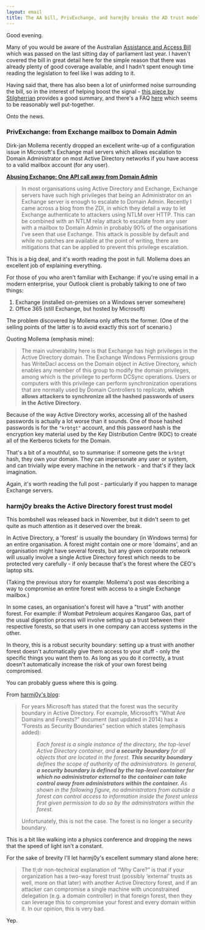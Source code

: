 ```yaml
---
layout: email
title: The AA bill, PrivExchange, and harmj0y breaks the AD trust model
---
```


Good evening.

Many of you would be aware of the Australian [Assistance and Access Bill](https://www.aph.gov.au/Parliamentary_Business/Bills_Legislation/Bills_Search_Results/Result?bId=r6195) which was passed on the last sitting day of parliament last year. I haven't covered the bill in great detail here for the simple reason that there was already plenty of good coverage available, and I hadn't spent enough time reading the legislation to feel like I was adding to it.

Having said that, there has also been a lot of uninformed noise surrounding the bill, so in the interest of helping boost the signal - [this piece by Stilgherrian](https://www.zdnet.com/article/whats-actually-in-australias-encryption-laws-everything-you-need-to-know/) provides a good summary, and there's a FAQ [here](https://github.com/alfiedotwtf/AABillFAQ/blob/master/README.md) which seems to be reasonably well put-together.

Onto the news.

### PrivExchange: from Exchange mailbox to Domain Admin

Dirk-jan Mollema recently dropped an excellent write-up of a configuration issue in Microsoft's Exchange mail servers which allows escalation to Domain Administrator on most Active Directory networks if you have access to a valid mailbox account (for any user).

[**Abusing Exchange: One API call away from Domain Admin**](https://dirkjanm.io/abusing-exchange-one-api-call-away-from-domain-admin/)

>In most organisations using Active Directory and Exchange, Exchange servers have such high privileges that being an Administrator on an Exchange server is enough to escalate to Domain Admin. Recently I came across a blog from the ZDI, in which they detail a way to let Exchange authenticate to attackers using NTLM over HTTP. This can be combined with an NTLM relay attack to escalate from any user with a mailbox to Domain Admin in probably 90% of the organisations I’ve seen that use Exchange. This attack is possible by default and while no patches are available at the point of writing, there are mitigations that can be applied to prevent this privilege escalation.

This is a big deal, and it's worth reading the post in full. Mollema does an excellent job of explaining everything.

For those of you who aren't familiar with Exchange: if you're using email in a modern enterprise, your Outlook client is probably talking to one of two things:
1. Exchange (installed on-premises on a Windows server somewhere)
2. Office 365 (still Exchange, but hosted by Microsoft)

The problem discovered by Mollema only affects the former. (One of the selling points of the latter is to avoid exactly this sort of scenario.)

Quoting Mollema (emphasis mine):

>The main vulnerability here is that Exchange has high privileges in the Active Directory domain. The Exchange Windows Permissions group has WriteDacl access on the Domain object in Active Directory, which enables any member of this group to modify the domain privileges, among which is the privilege to perform DCSync operations. Users or computers with this privilege can perform synchronization operations that are normally used by Domain Controllers to replicate, **which allows attackers to synchronize all the hashed passwords of users in the Active Directory.**

Because of the way Active Directory works, accessing all of the hashed passwords is actually a lot worse than it sounds. One of those hashed passwords is for the `"krbtgt"` account, and this password hash is the encryption key material used by the Key Distribution Centre (KDC) to create all of the Kerberos tickets for the Domain. 

That's a bit of a mouthful, so to summarise: if someone gets the `krbtgt` hash, they own your domain. They can impersonate any user or system, and can trivially wipe every machine in the network - and that's if they lack imagination.

Again, it's worth reading the full post - particularly if you happen to manage Exchange servers.

### harmj0y breaks the Active Directory forest trust model

This bombshell was released back in November, but it didn't seem to get quite as much attention as it deserved over the break.

In Active Directory, a 'forest' is usually the boundary (in Windows terms) for an entire organisation. A forest might contain one or more 'domains', and an organisation might have several forests, but any given corporate network will usually involve a single Active Directory forest which needs to be protected very carefully  - if only because that's the forest where the CEO's laptop sits.

(Taking the previous story for example: Mollema's post was describing a way to compromise an entire forest with access to a single Exchange mailbox.)

In some cases, an organisation's forest will have a "trust" with another forest. For example: if Wombat Petroleum acquires Kangaroo Gas, part of the usual digestion process will involve setting up a trust between their respective forests, so that users in one company can access systems in the other.

In theory, this is a robust security boundary: setting up a trust with another forest doesn't automatically give them access to your stuff - only the specific things you want them to. As long as you do it correctly, a trust doesn't automatically increase the risk of your own forest being compromised.

You can probably guess where this is going.

From [harmj0y's blog](http://www.harmj0y.net/blog/redteaming/not-a-security-boundary-breaking-forest-trusts/):

>For years Microsoft has stated that the forest was the security boundary in Active Directory. For example, Microsoft’s “What Are Domains and Forests?” document (last updated in 2014) has a “Forests as Security Boundaries” section which states (emphasis added):
>
>>_Each forest is a single instance of the directory, the top-level Active Directory container, and **a security boundary** for all objects that are located in the forest. **This security boundary** defines the scope of authority of the administrators. In general, **a security boundary is defined by the top-level container for which no administrator external to the container can take control away from administrators within the container.** As shown in the following figure, no administrators from outside a forest can control access to information inside the forest unless first given permission to do so by the administrators within the forest._
>
>Unfortunately, this is not the case. The forest is no longer a security boundary.

This is a bit like walking into a physics conference and dropping the news that the speed of light isn't a constant.

For the sake of brevity I'll let harmj0y's excellent summary stand alone here:

>The tl;dr non-technical explanation of “Why Care?” is that if your organization has a two-way forest trust (possibly ‘external’ trusts as well, more on that later) with another Active Directory forest, and if an attacker can compromise a single machine with unconstrained delegation (e.g. a domain controller) in that foreign forest, then they can leverage this to compromise your forest and every domain within it. In our opinion, this is very bad.

Yep.